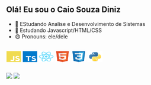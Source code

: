 ## Olá! Eu sou o Caio Souza Diniz

- 🔭 EStudando Analise e Desenvolvimento de Sistemas
- 🌱 Estudando Javascript/HTML/CSS
- 😄 Pronouns: ele/dele

<div style="display: inline_block"><br>
  <img align="center" alt="CaioSouzaDiniz" height="30" width="40" src="https://raw.githubusercontent.com/devicons/devicon/master/icons/javascript/javascript-plain.svg">
  <img align="center" alt="CaioSouzaDiniz" height="30" width="40" src="https://raw.githubusercontent.com/devicons/devicon/master/icons/typescript/typescript-plain.svg">
  <img align="center" alt="Caio-React" height="30" width="40" src="https://raw.githubusercontent.com/devicons/devicon/master/icons/react/react-original.svg">
  <img align="center" alt="Caio-HTML" height="30" width="40" src="https://raw.githubusercontent.com/devicons/devicon/master/icons/html5/html5-original.svg">
  <img align="center" alt="Caio-CSS" height="30" width="40" src="https://raw.githubusercontent.com/devicons/devicon/master/icons/css3/css3-original.svg">
  <img align="center" alt="Caio-Python" height="30" width="40" src="https://raw.githubusercontent.com/devicons/devicon/master/icons/python/python-original.svg">
</div>
  
  ##
 
<div> 
  <a href = "mailto:caiosouzadiniz22@gmail.com"><img src="https://img.shields.io/badge/-Gmail-%23333?style=for-the-badge&logo=gmail&logoColor=white" target="_blank"></a>
  <a href="https://www.linkedin.com/in/caio-souza-825827231/" target="_blank"><img src="https://img.shields.io/badge/-LinkedIn-%230077B5?style=for-the-badge&logo=linkedin&logoColor=white" target="_blank"></a> 
  
</div>
